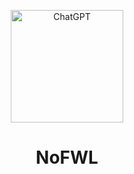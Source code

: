 <p align="center">
  <img width="180" src="./assets/nofwl.png" alt="ChatGPT">
  <h1 align="center">NoFWL</